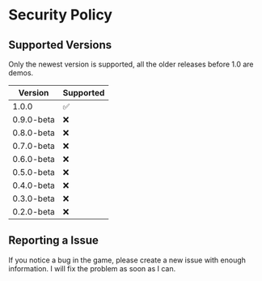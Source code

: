 # Security Policy

## Supported Versions

Only the newest version is supported, all the older releases before 1.0 are demos.

| Version | Supported          |
| ------- | ------------------ |
| 1.0.0  | :white_check_mark: |
| 0.9.0-beta  | :x: |
| 0.8.0-beta  | :x: |
| 0.7.0-beta  | :x: |
| 0.6.0-beta  | :x: |
| 0.5.0-beta  | :x: |
| 0.4.0-beta  | :x: |
| 0.3.0-beta  | :x: |
| 0.2.0-beta  | :x: |


## Reporting a Issue

If you notice a bug in the game, please create a new issue with enough information. I will fix the problem as soon as I can.
